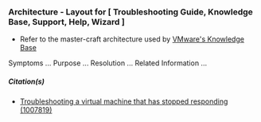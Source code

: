 
### Architecture - Layout for [ Troubleshooting Guide, Knowledge Base, Support, Help, Wizard ]
* Refer to the master-craft architecture used by [VMware's Knowledge Base](https://kb.vmware.com/s/article/1007819)

Symptoms
	...
Purpose
	...
Resolution
	...
Related Information
	...


##### Citation(s)
* [Troubleshooting a virtual machine that has stopped responding (1007819)](https://kb.vmware.com/s/article/1007819)
